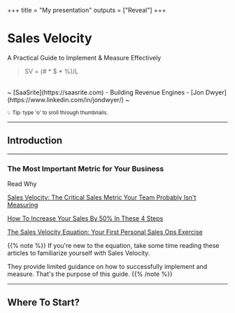 +++
title = "My presentation"
outputs = ["Reveal"]
+++

# Sales Velocity
A Practical Guide to Implement & Measure Effectively

>SV = (# * $ * %)/L

<br>
~ [SaaSrite](https://saasrite.com) - Building Revenue Engines - [Jon Dwyer](https://www.linkedin.com/in/jondwyer/) ~

<small>💡 Tip: type 'o' to sroll through thumbnails.</small>

---

## Introduction

___

### The Most Important Metric for Your Business
Read Why

[Sales Velocity: The Critical Sales Metric Your Team Probably Isn't Measuring](https://blog.marketo.com/2017/11/sales-velocity-critical-sales-metric-team-probably-isnt-measuring.html)

[How To Increase Your Sales By 50% In These 4 Steps](https://www.teamgate.com/blog/sales-velocity-steps/)

[The Sales Velocity Equation: Your First Personal Sales Ops Exercise](https://www.saleshacker.com/sales-velocity-equation/)

{{% note %}}
If you're new to the equation, take some time reading these articles to familiarize yourself with Sales Velocity.

They provide limited guidance on how to successfully implement and measure. That's the purpose of this guide.
{{% /note %}}

---

## Where To Start?
